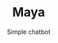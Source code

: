 <div align="center">
    <h1>Maya</h1>    
</div>
<div align="center">
    <p>Simple chatbot</p>
</div>
